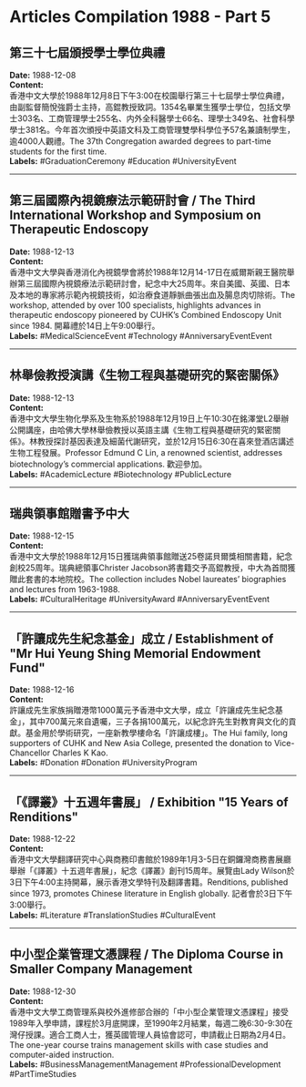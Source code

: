 # Articles Compilation 1988 - Part 5

## 第三十七屆頒授學士學位典禮
**Date:** 1988-12-08  
**Content:**  
香港中文大學於1988年12月8日下午3:00在校園舉行第三十七屆學士學位典禮，由副監督簡悅強爵士主持，高錕教授致詞。1354名畢業生獲學士學位，包括文學士303名、工商管理學士255名、内外全科醫學士66名、理學士349名、社會科學學士381名。今年首次頒授中英語文科及工商管理雙學科學位予57名兼讀制學生，逾4000人觀禮。The 37th Congregation awarded degrees to part-time students for the first time.  
**Labels:** #GraduationCeremony #Education #UniversityEvent

---

## 第三屆國際內視鏡療法示範研討會 / The Third International Workshop and Symposium on Therapeutic Endoscopy
**Date:** 1988-12-13  
**Content:**  
香港中文大學與香港消化內視鏡學會將於1988年12月14-17日在威爾斯親王醫院舉辦第三屆國際內視鏡療法示範研討會，紀念中大25周年。來自美國、英國、日本及本地的專家將示範內視鏡技術，如治療食道靜脈曲張出血及腸息肉切除術。The workshop, attended by over 100 specialists, highlights advances in therapeutic endoscopy pioneered by CUHK’s Combined Endoscopy Unit since 1984. 開幕禮於14日上午9:00舉行。  
**Labels:** #MedicalScienceEvent #Technology #AnniversaryEventEvent

---

## 林舉儉教授演講《生物工程與基礎研究的緊密關係》
**Date:** 1988-12-13  
**Content:**  
香港中文大學生物化學系及生物系於1988年12月19日上午10:30在銘澤堂L2舉辦公開講座，由哈佛大學林舉儉教授以英語主講《生物工程與基礎研究的緊密關係》。林教授探討基因表達及細菌代謝研究，並於12月15日6:30在喜來登酒店講述生物工程發展。Professor Edmund C Lin, a renowned scientist, addresses biotechnology’s commercial applications. 歡迎參加。  
**Labels:** #AcademicLecture #Biotechnology #PublicLecture

---

## 瑞典領事館贈書予中大
**Date:** 1988-12-15  
**Content:**  
香港中文大學於1988年12月15日獲瑞典領事館贈送25卷諾貝爾獎相關書籍，紀念創校25周年。瑞典總領事Christer Jacobson將書籍交予高錕教授，中大為首間獲贈此套書的本地院校。The collection includes Nobel laureates’ biographies and lectures from 1963-1988.  
**Labels:** #CulturalHeritage #UniversityAward #AnniversaryEventEvent

---

## 「許讓成先生紀念基金」成立 / Establishment of "Mr Hui Yeung Shing Memorial Endowment Fund"
**Date:** 1988-12-16  
**Content:**  
許讓成先生家族捐贈港幣1000萬元予香港中文大學，成立「許讓成先生紀念基金」，其中700萬元來自遺囑，三子各捐100萬元，以紀念許先生對教育與文化的貢獻。基金用於學術研究，一座新教學樓命名「許讓成樓」。The Hui family, long supporters of CUHK and New Asia College, presented the donation to Vice-Chancellor Charles K Kao.  
**Labels:** #Donation #Donation #UniversityProgram

---

## 「《譯叢》十五週年書展」 / Exhibition "15 Years of Renditions"
**Date:** 1988-12-22  
**Content:**  
香港中文大學翻譯研究中心與商務印書館於1989年1月3-5日在銅鑼灣商務書展廳舉辦「《譯叢》十五週年書展」，紀念《譯叢》創刊15周年。展覽由Lady Wilson於3日下午4:00主持開幕，展示香港文學特刊及翻譯書籍。Renditions, published since 1973, promotes Chinese literature in English globally. 記者會於3日下午3:00舉行。  
**Labels:** #Literature #TranslationStudies #CulturalEvent

---

## 中小型企業管理文憑課程 / The Diploma Course in Smaller Company Management
**Date:** 1988-12-30  
**Content:**  
香港中文大學工商管理系與校外進修部合辦的「中小型企業管理文憑課程」接受1989年入學申請，課程於3月底開課，至1990年2月結業，每週二晚6:30-9:30在灣仔授課。適合工商人士，獲英國管理人員協會認可，申請截止日期為2月4日。The one-year course trains management skills with case studies and computer-aided instruction.  
**Labels:** #BusinessManagementManagement #ProfessionalDevelopment #PartTimeStudies